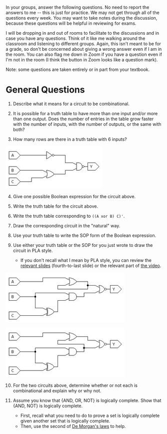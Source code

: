 In your groups, answer the following questions.
No need to report the answers to me --
this is just for practice.
We may not get through all of the questions every week.
You may want to take notes during the discussion,
because these questions will be helpful in reviewing for exams.

I will be dropping in and out of rooms to facilitate to the discussions and in
case you have any questions.
Think of it like me walking around the classroom and listening to different
groups.
Again, this isn't meant to be for a grade,
so don't be concerned about giving a wrong answer even if I am in the room.
You can also flag me down in Zoom if you have a question even if I'm not in the
room
(I think the button in Zoom looks like a question mark).

Note: some questions are taken entirely or in part from your textbook.

# General Questions

1. Describe what it means for a circuit to be combinational.

2. It is possible for a truth table to have more than one input and/or more than
one output.
Does the number of entries in the table grow faster with the number of inputs,
with the number of outputs, or the same with both?

3. How many rows are there in a truth table with 6 inputs?

![circuit 1](images/simple_circuit_1.jpg)

4. Give one possible Boolean expression for the circuit above.

5. Write the truth table for the circuit above.

6. Write the truth table corresponding to `((A xor B) C)'`.

7. Draw the corresponding circuit in the "natural" way.

8. Use your truth table to write the SOP form of the Boolean expression.

9. Use either your truth table or the SOP for you just wrote to draw the
circuit in PLA style.
    * If you don't recall what I mean by PLA style,
    you can review the [relevant slides](/slides/boolean-sop.pdf)
    (fourth-to-last slide)
    or the relevant part of [the video](https://classtranscribe.illinois.edu/video?id=c9fa198b-c181-461b-9c17-2707d45d068d&begin=797&from=sharedlink).

![combinational circuit 1](images/maybe_combinational_1.jpg)

![combinational circuit 2](images/maybe_combinational_2.jpg)

10. For the two circuits above,
determine whether or not each is combinational and explain why or why not.

11. Assume you know that {AND, OR, NOT} is logically complete.
Show that {AND, NOT} is logically complete.
    * First, recall what you need to do to prove a set is logically complete
    given another set that is logically complete.
    * Then, use the second of
    [De Morgan's laws](https://en.wikipedia.org/wiki/De_Morgan%27s_laws#Engineering)
    to help.
